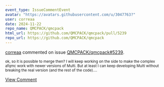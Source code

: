 ```yaml
---
event_type: IssueCommentEvent
avatar: "https://avatars.githubusercontent.com/u/3047763?"
user: correaa
date: 2024-11-22
repo_name: QMCPACK/qmcpack
html_url: https://github.com/QMCPACK/qmcpack/pull/5239
repo_url: https://github.com/QMCPACK/qmcpack
---
```


<a href='https://github.com/correaa' target='_blank'>correaa</a> commented on issue <a href='https://github.com/QMCPACK/qmcpack/pull/5239' target='_blank'>QMCPACK/qmcpack#5239</a>.

<small>ok, so it is possible to merge then? I will keep working on the side to make the complex afqmc work with newer versions of Multi. But at least I can keep developing Multi without breaking the real version (and the rest of the code)....</small>

<a href='https://github.com/QMCPACK/qmcpack/pull/5239' target='_blank'>View Comment</a>
